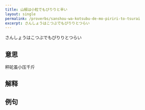 ```yaml
---
title: 山椒は小粒でもぴりりと辛い
layout: single
permalink: /proverbs/sanshou-wa-kotsubu-de-mo-piriri-to-tsurai
excerpt: さんしょうはこつぶでもぴりりとつらい
---
```


さんしょうはこつぶでもぴりりとつらい

## 意思

秤砣虽小压千斤

## 解释

## 例句

